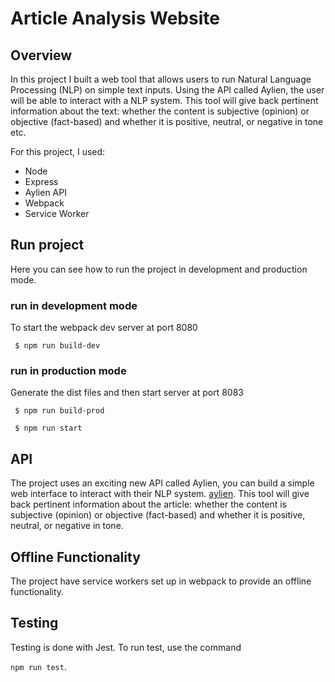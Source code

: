 # Article Analysis Website

## Overview
In this project I built a web tool that allows users to run Natural Language Processing (NLP) on simple text inputs. Using the API called Aylien, the user will be able to interact with a NLP system. This tool will give back pertinent information about the text: whether the content is subjective (opinion) or objective (fact-based) and
whether it is positive, neutral, or negative in tone etc.

For this project, I used:
* Node
* Express
* Aylien API
* Webpack
* Service Worker

## Run project
Here you can see how to run the project in development and production mode.
### run in development mode
To start the webpack dev server at port 8080

` $ npm run build-dev`

### run in production mode
Generate the dist files and then start server at port 8083

` $ npm run build-prod`

` $ npm run start`

## API

The project uses an exciting new API called Aylien, you can build a simple web interface to interact with their NLP system. [aylien](https://aylien.com/text-api/sdks/). This tool will give back pertinent information about the article: whether the content is subjective (opinion) or objective (fact-based) and whether it is positive, neutral, or negative in tone.

## Offline Functionality
The project have service workers set up in webpack to provide an offline functionality.


## Testing

Testing is done with Jest. To run test, use the command

`npm run test`.